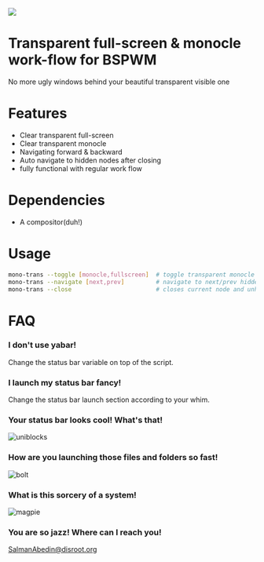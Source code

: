 ![](preview/preview.gif)

# Transparent full-screen & monocle work-flow for BSPWM
No more ugly windows behind your beautiful transparent visible one

# Features
   * Clear transparent full-screen
   * Clear transparent monocle
   * Navigating forward & backward
   * Auto navigate to hidden nodes after closing
   * fully functional with regular work flow

# Dependencies
   * A compositor(duh!)

# Usage
```sh
mono-trans --toggle [monocle,fullscreen]  # toggle transparent monocle
mono-trans --navigate [next,prev]         # navigate to next/prev hidden nodes
mono-trans --close                        # closes current node and unhides the previous one
```

# FAQ
### I don't use yabar!
Change the status bar variable on top of the script.
### I launch my status bar fancy!
Change the status bar launch section according to your whim.
### Your status bar looks cool! What's that!
![uniblocks](https://github.com/salman-abedin/uniblocks)
### How are you launching those files and folders so fast!
![bolt](https://github.com/salman-abedin/bolt)
### What is this sorcery of a system!
![magpie](https://github.com/salman-abedin/magpie)
### You are so jazz! Where can I reach you!
SalmanAbedin@disroot.org

